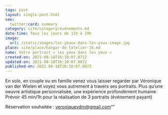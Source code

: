 ```yaml
---
tags: post
layout: single-post.html
seo:
  twitter:card: summary
category: site/category/événements.md
date-time: Tous les jours de 11h à 19h
image:
  url: /static/images/les-yeaux-dans-les-yeux-image.jpg
place: site/place/hangar-de-latelier-16.md
name: Votre portrait « les yeux dans les yeux »
created-on: 2021-08-18T16:10:07.871Z
updated-on: 2021-08-18T16:10:07.887Z
published-on: 2021-08-18T16:10:07.897Z
---
```

En solo, en couple ou en famille venez vous laisser regarder par Véronique van der Wielen et voyez vous autrement à travers ses portraits. Plus qu’une oeuvre artistique personnalisée, une expérience profondément humaine. Prévoir 45 min/1h pour la réalisation de 3 portraits (événement payant)

Réservation souhaitée : veroniquevdm@gmail.com“”